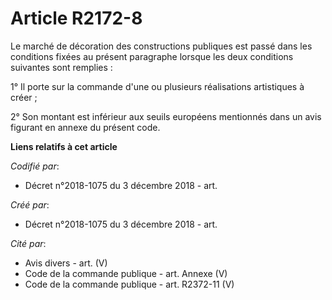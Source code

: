 # Article R2172-8

Le marché de décoration des constructions publiques est passé dans les conditions fixées au présent paragraphe lorsque les
deux conditions suivantes sont remplies :

1° Il porte sur la commande d'une ou plusieurs réalisations artistiques à créer ;

2° Son montant est inférieur aux seuils européens mentionnés dans un avis figurant en annexe du présent code.

**Liens relatifs à cet article**

_Codifié par_:

  - Décret n°2018-1075 du 3 décembre 2018 - art.

_Créé par_:

  - Décret n°2018-1075 du 3 décembre 2018 - art.

_Cité par_:

  - Avis divers - art. (V)
  - Code de la commande publique - art. Annexe (V)
  - Code de la commande publique - art. R2372-11 (V)
